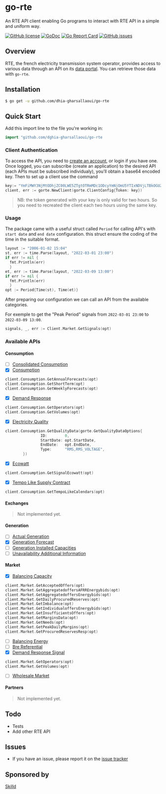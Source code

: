 # go-rte

An RTE API client enabling Go programs to interact with RTE API in a simple and uniform way.

[![GitHub license](https://img.shields.io/github/license/dhia-gharsallaoui/go-rte.svg)](https://github.com/dhia-gharsallaoui/go-rte/blob/master/LICENSE)
[![GoDoc](https://godoc.org/github.com/dhia-gharsallaoui/go-rte?status.svg)](https://pkg.go.dev/github.com/dhia-gharsallaoui/go-rte?tab=doc)
[![Go Report Card](https://goreportcard.com/badge/github.com/dhia-gharsallaoui/go-odoo)](https://goreportcard.com/report/github.com/dhia-gharsallaoui/go-rte)
[![GitHub issues](https://img.shields.io/github/issues/dhia-gharsallaoui/go-rte.svg)](https://github.com/dhia-gharsallaoui/go-rte/issues)

## Overview
RTE, the french electricity transmission system operator, provides
access to various data through an API on its [data
portal](https://data.rte-france.com/home). You can retrieve those data
with `go-rte`.


## Installation

```bash
$ go get -u github.com/dhia-gharsallaoui/go-rte
```
## Quick Start

Add this import line to the file you're working in:
```Go
import "github.com/dghia-gharsallaoui/go-rte
```


### Client Authentication

To access the API, you need to [create an account](https://data.rte-france.com/create_account), or login if you have one.
Once logged, you can subscribe (create an application) to the desired API (each APIs must be subscribed individualy), you’ll obtain a base64 encoded key.
Then to set up a client use the command 
```Go
key:= "YmFiMWY3NjMtODhjZC00LWE5ZTgtOTRmMDc1ODcyYmNjOmU5YTIxNDVjLTBkOGUZi04YWI2LWRlNjRmODExM2M"
client, err := gorte.NewClient(gorte.ClientConfig{Token: key})
```
> NB: the token generated with your key is only valid for two hours. So you need to recreated the client each two hours using the same key.

### Usage
The package came with a useful struct called `Period` for calling API's with `start date` and `end date` configuration. this struct ensure the coding of the time in the suitable format.

```Go
layout := "2006-01-02 15:04"
st, err := time.Parse(layout, "2022-03-01 23:00")
if err != nil {
  fmt.Println(err)
  }
et, err := time.Parse(layout, "2022-03-09 13:00")
if err != nil {
  fmt.Println(err)
  }
opt := Period{Time(st), Time(et)}

```
After preparing our configuration we can call an API from the available categories.

For exemple to get the "Peak Period" signals from `2022-03-01 23:00` to `2022-03-09 13:00`.
```Go
signals, _, err := Client.Market.GetSignals(opt)
```

### Available APIs

#### Consumption
- [ ] [Consolidated Consumption](https://data.rte-france.com/catalog/-/api/consumption/Consolidated-Consumption/v1.0)
- [x] [Consumption](https://data.rte-france.com/catalog/-/api/consumption/Consumption/v1.2)
```Go
client.Consumption.GetAnnualForecasts(opt)
client.Consumption.GetShortTerm(opt)
client.Consumption.GetWeeklyForecasts(opt)
```
- [x] [Demand Response](https://data.rte-france.com/catalog/-/api/consumption/Demand-Response/v1.0)
```Go
client.Consumption.GetOperators(opt)
client.Consumption.GetVolumes(opt)
```
- [x] [Electricity Quality](https://data.rte-france.com/catalog/-/api/consumption/Electricity-Quality/v1.0)
```Go
client.Consumption.GetQualityData(gorte.GetQualityDataOptions{
                ID:        0,
                StartDate: opt.StartDate,
                EndDate:   opt.EndDate,
                Type:      "RMS,RMS_VOLTAGE",
        })
```
- [x] [Ecowatt](https://data.rte-france.com/catalog/-/api/consumption/Ecowatt/v3.0)
```Go
client.Consumption.GetSignalEcowatt(opt)
```
- [x] [Tempo Like Supply Contract](https://data.rte-france.com/catalog/-/api/consumption/Tempo-Like-Supply-Contract/v1.1)
```Go 
client.Consumption.GetTempoLikeCalendars(opt)
```
#### Exchanges
> Not implemented yet.

#### Generation
- [ ] [Actual Generation](https://data.rte-france.com/catalog/-/api/generation/Actual-Generation/v1.1)
- [x] [Generation Forecast](https://data.rte-france.com/catalog/-/api/generation/Generation-Forecast/v2.0)
- [ ] [Generation Installed Capacities](https://data.rte-france.com/catalog/-/api/generation/Generation-Installed-Capacities/v1.0)
- [ ] [Unavailability Additional Information](https://data.rte-france.com/catalog/-/api/generation/Unavailability-Additional-Information/v3.0)

#### Market
- [x] [Balancing Capacity](https://data.rte-france.com/catalog/-/api/market/Balancing-Capacity/v4.1) 
```Go
client.Market.GetAcceptedOffers(opt)
client.Market.GetAggregatedoffersAFRREnergybids(opt)
client.Market.GetAggregatedoffersEnergybids(opt)
client.Market.GetDailyProcuredReserves(opt)
client.Market.GetImbalance(opt)
client.Market.GetIndividualoffersEnergybids(opt)
client.Market.GetInsufficientsOffers(opt)
client.Market.GetMarginsData(opt)
client.Market.GetNeeds(opt)
client.Market.GetPeakDailyMargins(opt)
client.Market.GetProcuredReservesResp(opt)
```
- [ ] [Balancing Energy](https://data.rte-france.com/catalog/-/api/market/Balancing-Energy/v1.2)
- [ ] [Bre Referential](https://data.rte-france.com/catalog/-/api/market/Bre-Referential/v1.0)
- [x] [Demand Response Signal](https://data.rte-france.com/catalog/-/api/market/Demand-Response-Signal/v1.0)
```Go                           
client.Market.GetOperators(opt)
client.Market.GetVolumes(opt) 
```
- [ ] [Wholesale Market](https://data.rte-france.com/catalog/-/api/market/Wholesale-Market/v2.0)

#### Partners
> Not implemented yet.




## Todo

- Tests
- Add other RTE API

## Issues

- If you have an issue, please report it on the [issue tracker](https://github.com/dhia-gharsallaoui/go-rte/issues)

## Sponsored by 
  [Skilld](https://www.skilld.cloud/)

